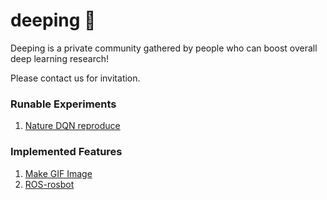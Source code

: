 # deeping 🐳

Deeping is a private community gathered by people who can boost overall deep learning research! 

Please contact us for invitation. 


### Runable Experiments 

1. [Nature DQN reproduce](docs/experiments/breakout_with_nature_dqn/README.md)



### Implemented Features 

1. [Make GIF Image](docs/deeping/make_gif.MD)
2. [ROS-rosbot](docs/rosbot.md)
